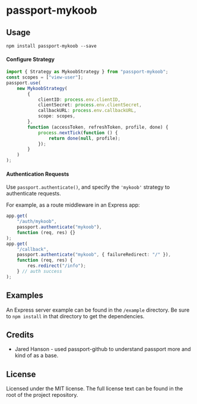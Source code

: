# passport-mykoob

## Usage

`npm install passport-mykoob --save`

#### Configure Strategy

```typescript
import { Strategy as MykoobStrategy } from "passport-mykoob";
const scopes = ["view-user"];
passport.use(
    new MykoobStrategy(
        {
            clientID: process.env.clientID,
            clientSecret: process.env.clientSecret,
            callbackURL: process.env.callbackURL,
            scope: scopes,
        },
        function (accessToken, refreshToken, profile, done) {
            process.nextTick(function () {
                return done(null, profile);
            });
        }
    )
);
```

#### Authentication Requests

Use `passport.authenticate()`, and specify the `'mykoob'` strategy to authenticate requests.

For example, as a route middleware in an Express app:

```typescript
app.get(
    "/auth/mykoob",
    passport.authenticate("mykoob"),
    function (req, res) {}
);
app.get(
    "/callback",
    passport.authenticate("mykoob", { failureRedirect: "/" }),
    function (req, res) {
        res.redirect("/info");
    } // auth success
);
```

## Examples

An Express server example can be found in the `/example` directory. Be sure to `npm install` in that directory to get the dependencies.

## Credits

-   Jared Hanson - used passport-github to understand passport more and kind of as a base.

## License

Licensed under the MIT license. The full license text can be found in the root of the project repository.
